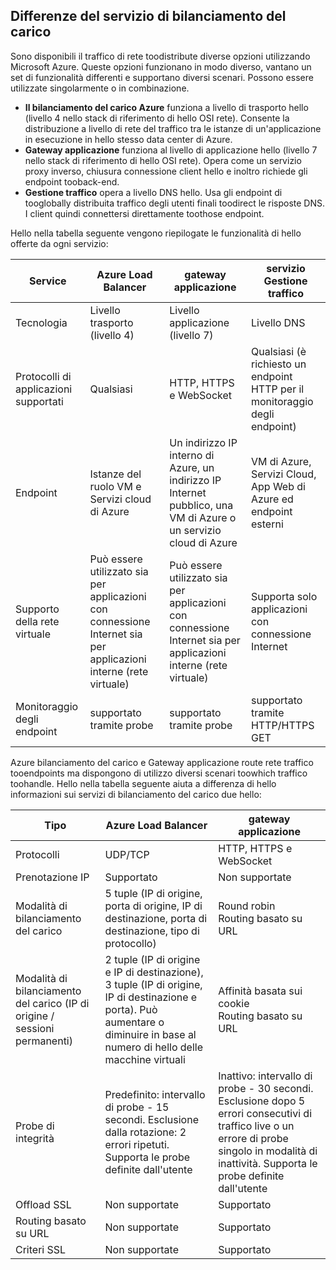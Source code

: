 ## <a name="load-balancer-differences"></a>Differenze del servizio di bilanciamento del carico

Sono disponibili il traffico di rete toodistribute diverse opzioni utilizzando Microsoft Azure. Queste opzioni funzionano in modo diverso, vantano un set di funzionalità differenti e supportano diversi scenari. Possono essere utilizzate singolarmente o in combinazione.

* **Il bilanciamento del carico Azure** funziona a livello di trasporto hello (livello 4 nello stack di riferimento di hello OSI rete). Consente la distribuzione a livello di rete del traffico tra le istanze di un'applicazione in esecuzione in hello stesso data center di Azure.
* **Gateway applicazione** funziona al livello di applicazione hello (livello 7 nello stack di riferimento di hello OSI rete). Opera come un servizio proxy inverso, chiusura connessione client hello e inoltro richiede gli endpoint tooback-end.
* **Gestione traffico** opera a livello DNS hello.  Usa gli endpoint di tooglobally distribuita traffico degli utenti finali toodirect le risposte DNS. I client quindi connettersi direttamente toothose endpoint.

Hello nella tabella seguente vengono riepilogate le funzionalità di hello offerte da ogni servizio:

| Service | Azure Load Balancer | gateway applicazione | servizio Gestione traffico |
| --- | --- | --- | --- |
| Tecnologia |Livello trasporto (livello 4) |Livello applicazione (livello 7) |Livello DNS |
| Protocolli di applicazioni supportati |Qualsiasi |HTTP, HTTPS e WebSocket |Qualsiasi (è richiesto un endpoint HTTP per il monitoraggio degli endpoint) |
| Endpoint |Istanze del ruolo VM e Servizi cloud di Azure |Un indirizzo IP interno di Azure, un indirizzo IP Internet pubblico, una VM di Azure o un servizio cloud di Azure |VM di Azure, Servizi Cloud, App Web di Azure ed endpoint esterni |
| Supporto della rete virtuale |Può essere utilizzato sia per applicazioni con connessione Internet sia per applicazioni interne (rete virtuale) |Può essere utilizzato sia per applicazioni con connessione Internet sia per applicazioni interne (rete virtuale) |Supporta solo applicazioni con connessione Internet |
| Monitoraggio degli endpoint |supportato tramite probe |supportato tramite probe |supportato tramite HTTP/HTTPS GET |

Azure bilanciamento del carico e Gateway applicazione route rete traffico tooendpoints ma dispongono di utilizzo diversi scenari toowhich traffico toohandle. Hello nella tabella seguente aiuta a differenza di hello informazioni sui servizi di bilanciamento del carico due hello:

| Tipo | Azure Load Balancer | gateway applicazione |
| --- | --- | --- |
| Protocolli |UDP/TCP |HTTP, HTTPS e WebSocket |
| Prenotazione IP |Supportato |Non supportate |
| Modalità di bilanciamento del carico |5 tuple (IP di origine, porta di origine, IP di destinazione, porta di destinazione, tipo di protocollo) |Round robin<br>Routing basato su URL |
| Modalità di bilanciamento del carico (IP di origine / sessioni permanenti) |2 tuple (IP di origine e IP di destinazione), 3 tuple (IP di origine, IP di destinazione e porta). Può aumentare o diminuire in base al numero di hello delle macchine virtuali |Affinità basata sui cookie<br>Routing basato su URL |
| Probe di integrità |Predefinito: intervallo di probe - 15 secondi. Esclusione dalla rotazione: 2 errori ripetuti. Supporta le probe definite dall'utente |Inattivo: intervallo di probe - 30 secondi. Esclusione dopo 5 errori consecutivi di traffico live o un errore di probe singolo in modalità di inattività. Supporta le probe definite dall'utente |
| Offload SSL |Non supportate |Supportato |
| Routing basato su URL | Non supportate | Supportato|
| Criteri SSL | Non supportate | Supportato|
